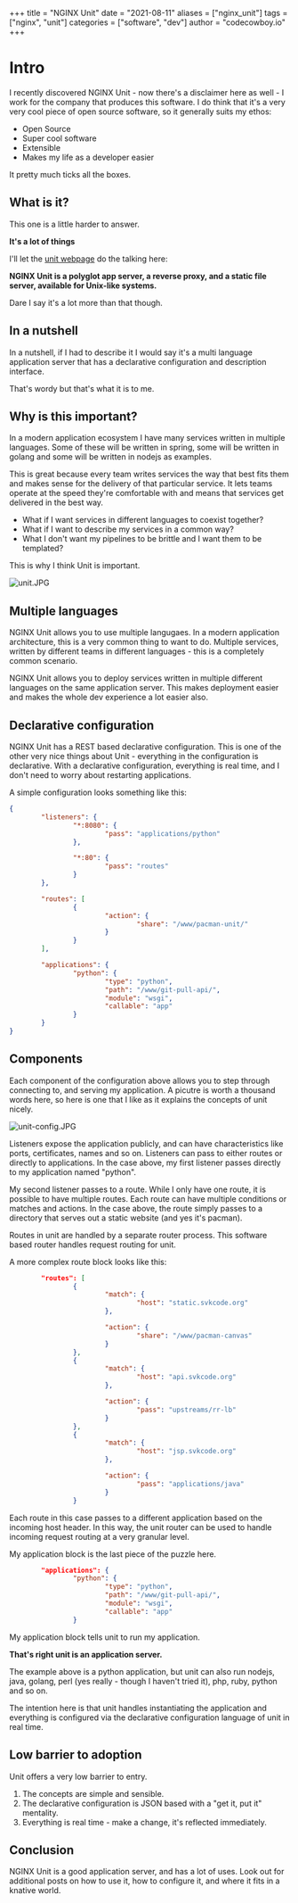 +++
title = "NGINX Unit"
date = "2021-08-11"
aliases = ["nginx_unit"]
tags = ["nginx", "unit"]
categories = ["software", "dev"]
author = "codecowboy.io"
+++

# Intro
I recently discovered NGINX Unit - now there's a disclaimer here as well - I work for the company that produces this software. 
I do think that it's a very very cool piece of open source software, so it generally suits my ethos:

- Open Source
- Super cool software
- Extensible
- Makes my life as a developer easier

It pretty much ticks all the boxes.

## What is it?
This one is a little harder to answer. 

**It's a lot of things**

I'll let the [unit webpage](https://unit.nginx.org) do the talking here:

**NGINX Unit is a polyglot app server, a reverse proxy, and a static file server, available for Unix-like systems.**

Dare I say it's a lot more than that though.


## In a nutshell
In a nutshell, if I had to describe it I would say it's a multi language application server that has a declarative configuration and description interface.

That's wordy but that's what it is to me.

## Why is this important?
In a modern application ecosystem I have many services written in multiple languages.
Some of these will be written in spring, some will be written in golang and some will be written in nodejs as examples. 

This is great because every team writes services the way that best fits them and makes sense for the delivery of that particular service. It lets teams operate at the speed they're comfortable with and means that services get delivered in the best way.

- What if I want services in different languages to coexist together? 
- What if I want to describe my services in a common way?
- What I don't want my pipelines to be brittle and I want them to be templated?

This is why I think Unit is important.

![unit.JPG](/images/unit.JPG)

## Multiple languages

NGINX Unit allows you to use multiple langugaes. In a modern application architecture, this is a very common thing to want to do.
Multiple services, written by different teams in different languages - this is a completely common scenario.

NGINX Unit allows you to deploy services written in multiple different languages on the same application server. 
This makes deployment easier and makes the whole dev experience a lot easier also.

## Declarative configuration
NGINX Unit has a REST based declarative configuration.
This is one of the other very nice things about Unit -  everything in the configuration is declarative. With a declarative configuration, everything is real time, and I don't need to worry about restarting applications.

A simple configuration looks something like this:

```JSON
{
        "listeners": {
                "*:8080": {
                        "pass": "applications/python"
                },

                "*:80": {
                        "pass": "routes"
                }
        },

        "routes": [
                {
                        "action": {
                                "share": "/www/pacman-unit/"
                        }
                }
        ],

        "applications": {
                "python": {
                        "type": "python",
                        "path": "/www/git-pull-api/",
                        "module": "wsgi",
                        "callable": "app"
                }
        }
}
```

## Components 

Each component of the configuration above allows you to step through connecting to, and serving my application.
A picutre is worth a thousand words here, so here is one that I like as it explains the concepts of unit nicely.

![unit-config.JPG](/images/unit-config.JPG)

Listeners expose the application publicly, and can have characteristics like ports, certificates, names and so on.
Listeners can pass to either routes or directly to applications. In the case above, my first listener passes directly to my application named "python".

My second listener passes to a route. While I only have one route, it is possible to have multiple routes. Each route can have multiple conditions or matches and actions. In the case above, the route simply passes to a directory that serves out a static website (and yes it's pacman).

Routes in unit are handled by a separate router process. This software based router handles request routing for unit.

A more complex route block looks like this:
```JSON
        "routes": [
                {
                        "match": {
                                "host": "static.svkcode.org"
                        },

                        "action": {
                                "share": "/www/pacman-canvas"
                        }
                },
                {
                        "match": {
                                "host": "api.svkcode.org"
                        },

                        "action": {
                                "pass": "upstreams/rr-lb"
                        }
                },
                {
                        "match": {
                                "host": "jsp.svkcode.org"
                        },

                        "action": {
                                "pass": "applications/java"
                        }
                }
```

Each route in this case passes to a different application based on the incoming host header. In this way, the unit router can be used to handle incoming request routing at a very granular level.


My application block is the last piece of the puzzle here.

```JSON
        "applications": {
                "python": {
                        "type": "python",
                        "path": "/www/git-pull-api/",
                        "module": "wsgi",
                        "callable": "app"
                }
```

My application block tells unit to run my application.

**That's right unit is an application server.**

The example above is a python application, but unit can also run nodejs, java, golang, perl (yes really - though I haven't tried it), php, ruby, python and so on.

The intention here is that unit handles instantiating the application and everything is configured via the declarative configuration language of unit in real time.


## Low barrier to adoption

Unit offers a very low barrier to entry.
1. The concepts are simple and sensible.
2. The declarative configuration is JSON based with a "get it, put it" mentality.
3. Everything is real time - make a change, it's reflected immediately.

## Conclusion
NGINX Unit is a good application server, and has a lot of uses. 
Look out for additional posts on how to use it, how to configure it, and where it fits in a knative world.
